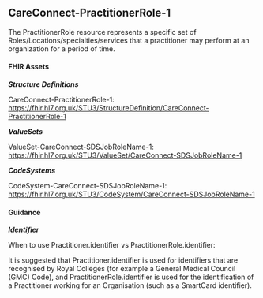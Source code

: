 ## CareConnect-PractitionerRole-1 ##

The PractitionerRole resource represents a specific set of Roles/Locations/specialties/services that a practitioner may perform at an organization for a period of time.

#### FHIR Assets ####

***Structure Definitions***
CareConnect-PractitionerRole-1: <a href="https://fhir.hl7.org.uk/STU3/StructureDefinition/CareConnect-PractitionerRole-1"> https://fhir.hl7.org.uk/STU3/StructureDefinition/CareConnect-PractitionerRole-1 </a>

***ValueSets***

ValueSet-CareConnect-SDSJobRoleName-1: <a href="https://fhir.hl7.org.uk/STU3/ValueSet/CareConnect-SDSJobRoleName-1 "> https://fhir.hl7.org.uk/STU3/ValueSet/CareConnect-SDSJobRoleName-1  </a>
***CodeSystems***CodeSystem-CareConnect-SDSJobRoleName-1: <a href="https://fhir.hl7.org.uk/STU3/CodeSystem/CareConnect-SDSJobRoleName-1"> https://fhir.hl7.org.uk/STU3/CodeSystem/CareConnect-SDSJobRoleName-1 </a>

#### Guidance ####

***Identifier***

When to use Practitioner.identifier vs PractitionerRole.identifier:

It is suggested that Practitioner.identifier is used for identifiers that are recognised by Royal Colleges (for example a General Medical Council (GMC) Code), and PractitionerRole.identifier is used for the identification of a Practitioner working for an Organisation (such as a SmartCard identifier).
